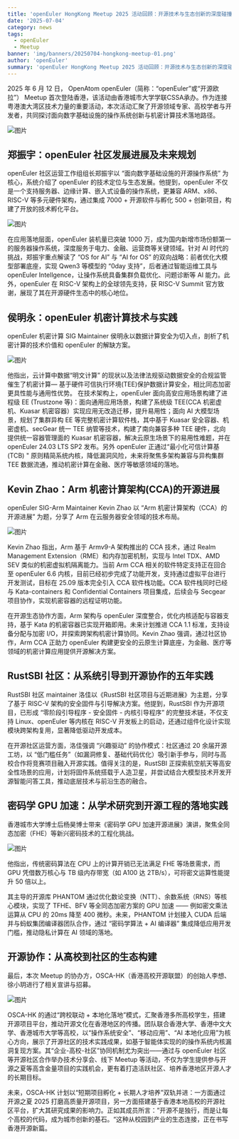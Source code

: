 ```yaml
---
title: 'openEuler HongKong Meetup 2025 活动回顾：开源技术与生态创新的深度碰撞'
date: '2025-07-04'
category: news
tags:
  - openEuler
  - Meetup
banner: 'img/banners/20250704-hongkong-meetup-01.png'
author: 'openEuler'
summary: 'openEuler HongKong Meetup 2025 活动回顾：开源技术与生态创新的深度碰撞'
---
```


2025 年 6 月 12 日， OpenAtom openEuler（简称：“openEuler”或“开源欧拉”） Meetup 首次登陆香港，该活动由香港城市大学学联CSSA承办。作为连接粤港澳大湾区技术力量的重要活动，本次活动汇聚了开源领域专家、高校学者与开发者，共同探讨面向数字基础设施的操作系统创新与机密计算技术落地路径。

![图片](./media/20250704-hongkong-meetup-01.png)

## 郑振宇：openEuler 社区发展进展及未来规划

openEuler 社区运营工作组组长郑振宇以 “面向数字基础设施的开源操作系统” 为核心，系统介绍了 openEuler 的技术定位与生态发展。他提到，openEuler 不仅是一个支持服务器、边缘计算、嵌入式设备的操作系统，更兼容 ARM、x86、RISC-V 等多元硬件架构，通过集成 7000 + 开源软件与孵化 500 + 创新项目，构建了开放的技术孵化平台。

![图片](./media/20250704-hongkong-meetup-02.png)

在应用落地层面，openEuler 装机量已突破 1000 万，成为国内新增市场份额第一的服务器操作系统，深度服务于电力、金融、运营商等关键领域。针对 AI 时代的挑战，郑振宇重点解读了 “OS for AI” 与 “AI for OS” 的双向战略：前者优化大模型部署底座，实现 Qwen3 等模型的 “0day 支持”，后者通过智能运维工具与 openEuler Intellgence，让操作系统具备集群负载优化、问题诊断等 AI 能力。此外，openEuler 在 RISC-V 架构上的全球领先支持，获 RISC-V Summit 官方致谢，展现了其在开源硬件生态中的核心地位。

## 侯明永：openEuler 机密计算技术与实践

openEuler 机密计算 SIG Maintainer 侯明永以数据计算安全为切入点，剖析了机密计算的技术价值和 openEuler 的解缺方案。

![图片](./media/20250704-hongkong-meetup-03.png)

他指出，云计算中数据“明文计算” 的现状以及法律法规驱动数据安全的合规监管催生了机密计算— 基于硬件可信执行环境(TEE)保护数据计算安全，相比同态加密更具性能与通用性优势。 在技术架构上，openEuler 面向高安应用场景构建了进程级 EE (Trustzone 等)：面向通用应用场景，构建了系统级 TEE(CCA 机密虚机、Kuasar 机密容器）实现应用无改造迁移，提升易用性；面向 AI 大模型场景，规划了集群异构 EE 等完整机密计算软件栈，其中基于 Kuasar 安全容器、机密虚机、secGear 统一 TEE 纳管等技术，构建了南向兼容多种 TEE 硬件，北向提供统一容器管理面的 Kuasar 机密容器，解决云原生场景下的易用性难题，并在 openEuler 24.03 LTS SP2 发布。另外 openEuler 正通过“最小化可信计算基(TCB) " 原则精简系统内核，降低漏洞风险，未来将聚焦多架构兼容与异构集群 TEE 数据流通，推动机密计算在金融、医疗等敏感领域的落地。

## Kevin Zhao：Arm 机密计算架构(CCA)的开源进展

openEuler SIG-Arm Maintainer Kevin Zhao 以 “Arm 机密计算架构（CCA）的开源进展” 为题，分享了 Arm 在云服务器安全领域的技术布局。

![图片](./media/20250704-hongkong-meetup-04.png)

Kevin Zhao 指出，Arm 基于 Armv9-A 架构推出的 CCA 技术，通过 Realm Management Extension（RME）和内存加密机制，实现与 Intel TDX、AMD SEV 类似的机密虚拟机隔离能力。当前 Arm CCA 相关的软件特定支持正在回合至 openEuler 6.6 内核，目前已经初步完成了功能开发，支持通过虚拟平台进行开发测试，目标在 25.09 版本完全引入 CCA 软件栈功能。CCA 软件栈同时已经与 Kata-containers 和 Confidential Containers 项目集成，后续会与 Secgear 项目协作，实现机密容器的远程证明功能。

在开源生态协作方面，Arm 架构与 openEuler 深度整合，优化内核适配与容器支持，基于 Kata 的机密容器已实现开箱即用。未来计划推进 CCA 1.1 标准，支持设备分配与加密 I/O，并探索跨架构机密计算协同。Kevin Zhao 强调，通过社区协作，Arm CCA 正助力 openEuler 构建更安全的云原生计算底座，为金融、医疗等领域的机密计算应用提供开源解决方案。

## RustSBI 社区：从系统引导到开源协作的五年实践

RustSBI 社区 maintainer 洛佳以《RustSBI 社区项目与近期进展》为主题，分享了基于 RISC-V 架构的安全固件与引导解决方案。他提到，RustSBI 作为开源项目，已形成 “零阶段引导程序 - 安全固件 - 内核引导程序” 的完整技术链，不仅支持 Linux、openEuler 等内核在 RISC-V 开发板上的启动，还通过组件化设计实现模块跨架构复用，显著降低驱动开发成本。

在开源社区运营方面，洛佳强调 “兴趣驱动” 的协作模式：社区通过 20 余届开源工坊，以 “低门槛任务”（如漏洞修复、基础代码优化）吸引新手参与，同时与高校合作将竞赛项目融入开源实践。值得关注的是，RustSBI 正探索航空航天等高安全性场景的应用，计划将固件系统搭载于人造卫星，并尝试结合大模型技术开发开源智能问答工具，推动底层技术与前沿生态的融合。

## 密码学 GPU 加速：从学术研究到开源工程的落地实践

香港城市大学博士后杨昊博士带来《密码学 GPU 加速开源进展》演讲，聚焦全同态加密（FHE）等新兴密码技术的工程化挑战。

![图片](./media/20250704-hongkong-meetup-05.png)

他指出，传统密码算法在 CPU 上的计算开销已无法满足 FHE 等场景需求，而 GPU 凭借数万核心与 TB 级内存带宽（如 A100 达 2TB/s），可将密文运算性能提升 50 倍以上。

其主导的开源库 PHANTOM 通过优化数论变换（NTT）、余数系统（RNS）等核心模块，实现了 TFHE、BFV 等全同态加密方案的 GPU 加速 —— 例如密文乘法运算从 CPU 的 20ms 降至 400 微秒。未来，PHANTOM 计划接入 CUDA 后端并与蚂蚁集团编译器团队合作，通过 “密码学算法 + AI 编译器” 集成降低应用开发门槛，推动隐私计算在 AI 领域的落地。

## 开源协作：从高校到社区的生态构建

最后，本次 Meetup 的协办方，OSCA-HK（香港高校开源联盟）的创始人李想、徐小玥进行了相关宣讲与招募。

![图片](./media/20250704-hongkong-meetup-06.png)

OSCA-HK 的通过“跨校联动 + 本地化落地”模式，汇聚香港多所高校学生，搭建开源项目平台，推动开源文化在香港地区的传播。团队联合香港大学、香港中文大学、香港城市大学等高校，以“操作系统安全”、“移动应用”、“AI 本地化应用”为核心方向，展示了开源社区的技术实践成果，如基于智能体实现的的操作系统内核漏洞复现方案。其“企业-高校-社区”协同机制尤为突出——通过与 openEuler 社区等开源社区合作举办技术分享会、线下 Meetup 等活动，不仅为学生提供参与开源之夏等高含金量项目的实践机会，更有着打造活跃社区、培养香港地区开源人才的长期目标。

未来，OSCA-HK 计划以“短期项目孵化 + 长期人才培养”双轨并进：一方面通过开源之夏 2025 打磨高质量开源项目，另一方面搭建基于香港本地高校的开源社区平台，扩大其研究成果的影响力。正如其成员所言：”开源不是独行，而是让每个高校的代码，成为城市创新的基石。“这种从校园到产业的生态连接，正在书写香港开源新篇。